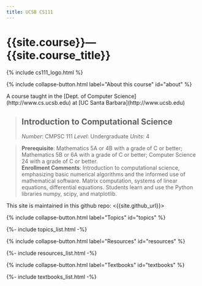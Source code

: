 ```yaml
---
title: UCSB CS111
---
```


# {{site.course}}&mdash;{{site.course_title}}

{% include cs111_logo.html %}

{% include collapse-button.html label="About this course" id="about" %}
<div class="collapse" id="about">
 <div class="card card-body" markdown="1">
A course taught 
in the [Dept. of Computer Science](http://www.cs.ucsb.edu) at
[UC Santa Barbara](http://www.ucsb.edu)

> ## Introduction to Computational Science
> *Number*: CMPSC 111
> *Level*: Undergraduate
> *Units*: 4
>

> **Prerequisite**: Mathematics 5A or 4B with a grade of C or better;
> Mathematics 5B or 6A with a grade of C or better; Computer Science
> 24 with a grade of C or better.<br>
> **Enrollment Comments**: 
> Introduction to computational science, emphasizing basic numerical
> algorithms and the informed use of mathematical software. Matrix
> computation, systems of linear equations, differential equations.
> Students learn and use the Python libraries numpy, scipy, and matplotlib.


This site is maintained in this github repo: <{{site.github_url}}>

</div>
</div>

{% include collapse-button.html label="Topics" id="topics" %}
<div class="collapse" id="topics">
<div class="card card-body" markdown="1">
{%- include topics_list.html -%}
</div>
</div>


{% include collapse-button.html label="Resources" id="resources" %}
<div class="collapse" id="resources">
<div class="card card-body" markdown="1">
{%- include resources_list.html -%}
</div>
</div>

{% include collapse-button.html label="Textbooks" id="textbooks" %}
<div class="collapse" id="textbooks">
<div class="card card-body" markdown="1">
{%- include textbooks_list.html -%}
</div>
</div>
